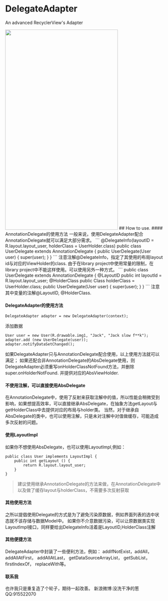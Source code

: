 # DelegateAdapter
An advanced RecyclerView's Adapter

<img src="https://github.com/boybeak/DelegateAdapter/blob/master/showcase.png" width="360" height="640"/>
## How to use.
#### AnnotationDelegate的使用方法
一般来说，使用DelegateAdapter配合AnnotationDelegate就可以满足大部分需求。
```
@DelegateInfo(layoutID = R.layout.layout_user, holderClass = UserHolder.class)
public class UserDelegate extends AnnotationDelegate<User> {
    public UserDelegate(User user) {
        super(user);
    }
}
```
注意注解@DelegateInfo，指定了其使用的布局layout id与对应的ViewHolder的class.
由于在library project中使用常量的限制，在library project中不能这样使用。可以使用另外一种方式。
```
public class UserDelegate extends AnnotationDelegate<User> {
    @LayoutID
    public int layoutId = R.layout.layout_user;
    @HolderClass
    public Class<? extends AbsViewHolder> holderClass = UserHolder.class;
    public UserDelegate(User user) {
        super(user);
    }
}
```
注意其中变量的注解@LayoutID, @HolderClass.

#### DelegateAdapter的使用方法
```
DelegateAdapter adapter = new DelegateAdapter(context);
```
添加数据
```
User user = new User(R.drawable.img1, "Jack", "Jack slow f**k");
adapter.add (new UserDelegate(user));
adapter.notifyDataSetChanged();
```
如果DelegateAdapter只与AnnotationDelegate配合使用，以上使用方法就可以满足；
如果还配合非AnnotationDelegate的AbsDelegate使用，则DelegateAdapter必须重写onHolderClassNotFound方法，并删除super.onHolderNotFound.
并提供对应的AbsViewHolder.

#### 不使用注解，可以直接使用AbsDelegate
在AnnotationDelegate中，使用了反射来获取注解中的值，所以性能会稍微受到影响，如果想提高效率，可以直接继承AbsDelegate，在抽象方法getLayout与getHolderClass中去提供对应的布局与holder类。
当然，对于继承自AbsDelegate的类中，也可以使用注解，只是未对注解中对值做缓存，可能造成多次反射的问题。

#### 使用LayoutImpl
如果你不想使用AbsDelegate，也可以使用LayoutImpl,例如：
```
public class User implements LayoutImpl {
    public int getLayout () {
        return R.layout.layout_user;
    }
}
```
> 建议使用继承AnnotationDelegate的方法来做，在AnnotationDelegate中以及做了缓存layout与holderClass，不需要多次反射获取

#### 其他使用方法
之所以提倡使用Delegate的方式是为了避免污染原数据，例如界面列表的选中状态就不该存储与数据Model中。
如果你不介意数据污染，可以让原数据类实现LayoutImpl接口，同样要给出DelegateInfo活着是LayoutID,HolderClass注解
#### 其他便捷方法
DelegateAdapter中封装了一些便利方法，例如：
addIfNotExist，addAll，addAllAtFirst， addAllAtLast， getDataSourceArrayList，
getSubList， firstIndexOf， replaceWith等。

#### 联系我
也许我只是重复造了个轮子，期待一起改善。
新浪微博:没洗干净的葱
QQ:915522070
